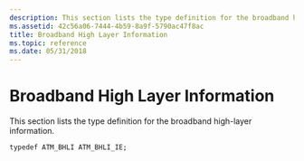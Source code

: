 ```yaml
---
description: This section lists the type definition for the broadband high-layer information.
ms.assetid: 42c56a06-7444-4b59-8a9f-5790ac47f8ac
title: Broadband High Layer Information
ms.topic: reference
ms.date: 05/31/2018
---
```


# Broadband High Layer Information

This section lists the type definition for the broadband high-layer information.

``` syntax
typedef ATM_BHLI ATM_BHLI_IE;
```

 

 



